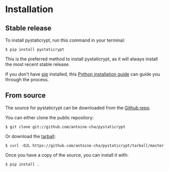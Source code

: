 # Installation

## Stable release

To install pystaticrypt, run this command in your
terminal:

``` console
$ pip install pystaticrypt
```

This is the preferred method to install pystaticrypt, as it will always install the most recent stable release.

If you don't have [pip][] installed, this [Python installation guide][]
can guide you through the process.

## From source

The source for pystaticrypt can be downloaded from
the [Github repo][].

You can either clone the public repository:

``` console
$ git clone git://github.com/antoine-cha/pystaticrypt
```

Or download the [tarball][]:

``` console
$ curl -OJL https://github.com/antoine-cha/pystaticrypt/tarball/master
```

Once you have a copy of the source, you can install it with:

``` console
$ pip install .
```

  [pip]: https://pip.pypa.io
  [Python installation guide]: http://docs.python-guide.org/en/latest/starting/installation/
  [Github repo]: https://github.com/%7B%7B%20cookiecutter.github_username%20%7D%7D/%7B%7B%20cookiecutter.project_slug%20%7D%7D
  [tarball]: https://github.com/%7B%7B%20cookiecutter.github_username%20%7D%7D/%7B%7B%20cookiecutter.project_slug%20%7D%7D/tarball/master
